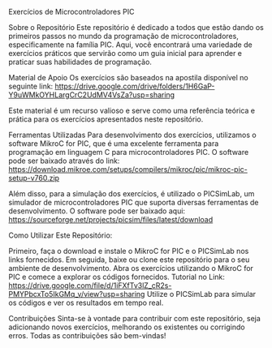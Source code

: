 Exercícios de Microcontroladores PIC

Sobre o Repositório
Este repositório é dedicado a todos que estão dando os primeiros passos no mundo da programação de microcontroladores, especificamente na família PIC. Aqui, você encontrará uma variedade de exercícios práticos que servirão como um guia inicial para aprender e praticar suas habilidades de programação.

Material de Apoio
Os exercícios são baseados na apostila disponível no seguinte link: https://drive.google.com/drive/folders/1H6GaP-Y9uWMkOYHLargCrC2UdMV4VsZa?usp=sharing 

Este material é um recurso valioso e serve como uma referência teórica e prática para os exercícios apresentados neste repositório.

Ferramentas Utilizadas
Para desenvolvimento dos exercícios, utilizamos o software MikroC for PIC, que é uma excelente ferramenta para programação em linguagem C para microcontroladores PIC. O software pode ser baixado através do link: https://download.mikroe.com/setups/compilers/mikroc/pic/mikroc-pic-setup-v760.zip

Além disso, para a simulação dos exercícios, é utilizado o PICSimLab, um simulador de microcontroladores PIC que suporta diversas ferramentas de desenvolvimento. O software pode ser baixado aqui: https://sourceforge.net/projects/picsim/files/latest/download

Como Utilizar Este Repositório:

Primeiro, faça o download e instale o MikroC for PIC e o PICSimLab nos links fornecidos.
Em seguida, baixe ou clone este repositório para o seu ambiente de desenvolvimento.
Abra os exercícios utilizando o MikroC for PIC e comece a explorar os códigos fornecidos.
Tutorial no Link: https://drive.google.com/file/d/1iFXfTv3lZ_cR2s-PMYPbcxTo5IkGMq_v/view?usp=sharing
Utilize o PICSimLab para simular os códigos e ver os resultados em tempo real.

Contribuições
Sinta-se à vontade para contribuir com este repositório, seja adicionando novos exercícios, melhorando os existentes ou corrigindo erros. Todas as contribuições são bem-vindas!
